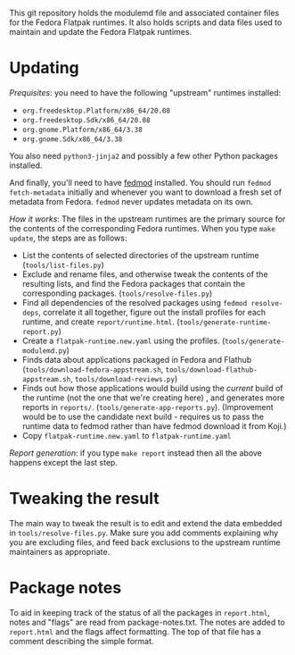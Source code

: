 This git repository holds the modulemd file and associated container files
for the Fedora Flatpak runtimes. It also holds scripts and data files used
to maintain and update the Fedora Flatpak runtimes.

Updating
========

*Prequisites*: you need to have the following "upstream" runtimes installed:

* `org.freedesktop.Platform/x86_64/20.08`
* `org.freedesktop.Sdk/x86_64/20.08`
* `org.gnome.Platform/x86_64/3.38`
* `org.gnome.Sdk/x86_64/3.38`

You also need `python3-jinja2` and possibly a few other Python
packages installed.

And finally, you'll need to have [fedmod](https://pagure.io/modularity/fedmod) installed.
You should run `fedmod fetch-metadata` initially and whenever you want to download
a fresh set of metadata from Fedora. `fedmod` never updates metadata on its own.

*How it works*: The files in the upstream runtimes are the primary source for the contents
of the corresponding Fedora runtimes. When you type `make update`, the
steps are as follows:

 * List the contents of selected directories of the upstream runtime
   (`tools/list-files.py`)
 * Exclude and rename files, and otherwise tweak the contents of the
   resulting lists, and find the Fedora packages that contain the
   corresponding packages. (`tools/resolve-files.py`)
 * Find all dependencies of the resolved packages using `fedmod resolve-deps`,
   correlate it all together, figure out the install profiles for each runtime,
   and create `report/runtime.html`. (`tools/generate-runtime-report.py`)
 * Create a `flatpak-runtime.new.yaml` using the profiles. (`tools/generate-modulemd.py`)
 * Finds data about applications packaged in Fedora and Flathub
   (`tools/download-fedora-appstream.sh`, `tools/download-flathub-appstream.sh`,
   `tools/download-reviews.py`)
 * Finds out how those applications would build using the *current* build of the
   runtime (not the one that we're creating here) , and generates more reports
   in `reports/`. (`tools/generate-app-reports.py`). (Improvement would be to use
   the candidate next build - requires us to pass the runtime data to fedmod rather
   than have fedmod download it from Koji.)
 * Copy `flatpak-runtime.new.yaml` to `flatpak-runtime.yaml`

*Report generation*: if you type `make report` instead then all the above happens
except the last step.

Tweaking the result
===================
The main way to tweak the result is to edit and extend the data embedded in
`tools/resolve-files.py`. Make sure you add comments explaining why you are
excluding files, and feed back exclusions to the upstream runtime maintainers
as appropriate.

Package notes
=============
To aid in keeping track of the status of all the packages in
`report.html`, notes and "flags" are read from package-notes.txt. The
notes are added to `report.html` and the flags affect formatting. The
top of that file has a comment describing the simple format.
